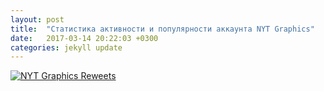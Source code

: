 ```yaml
---
layout: post
title:  "Статистика активности и популярности аккаунта NYT Graphics"
date:   2017-03-14 20:22:03 +0300
categories: jekyll update
---
```


<p>
<div class='tableauPlaceholder' id='viz1489568200716' style='position: relative'><noscript><a href='https:&#47;&#47;datagraphics.github.io&#47;NYTtweets.html'><img alt='NYT Graphics Reweets ' src='https:&#47;&#47;public.tableau.com&#47;static&#47;images&#47;NY&#47;NYTTweets&#47;NYTGraphicsReweets&#47;1_rss.png' style='border: none' /></a></noscript><object class='tableauViz'  style='display:none;'><param name='host_url' value='https%3A%2F%2Fpublic.tableau.com%2F' /> <param name='site_root' value='' /><param name='name' value='NYTTweets&#47;NYTGraphicsReweets' /><param name='tabs' value='no' /><param name='toolbar' value='yes' /><param name='static_image' value='https:&#47;&#47;public.tableau.com&#47;static&#47;images&#47;NY&#47;NYTTweets&#47;NYTGraphicsReweets&#47;1.png' /> <param name='animate_transition' value='yes' /><param name='display_static_image' value='yes' /><param name='display_spinner' value='yes' /><param name='display_overlay' value='yes' /><param name='display_count' value='yes' /></object></div>                <script type='text/javascript'>                    var divElement = document.getElementById('viz1489568200716');                    var vizElement = divElement.getElementsByTagName('object')[0];                    vizElement.style.width='804px';vizElement.style.height='669px';                    var scriptElement = document.createElement('script');                    scriptElement.src = 'https://public.tableau.com/javascripts/api/viz_v1.js';                    vizElement.parentNode.insertBefore(scriptElement, vizElement);                </script>
</p>

